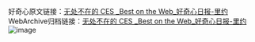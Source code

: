 好奇心原文链接：[无处不在的 CES _Best on the Web_好奇心日报-里约](https://www.qdaily.com/articles/5005.html)
WebArchive归档链接：[无处不在的 CES _Best on the Web_好奇心日报-里约](http://web.archive.org/web/20190623163544/https://www.qdaily.com/articles/5005.html)
![image](http://ww3.sinaimg.cn/large/007d5XDply1g3wcjzhbrrj30u030mamr)